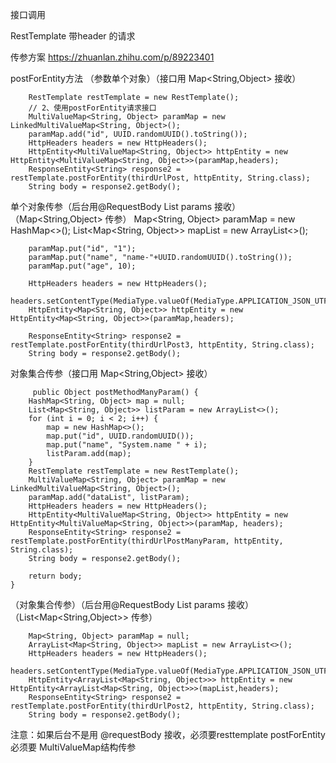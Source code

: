 接口调用

RestTemplate  带header 的请求

传参方案 https://zhuanlan.zhihu.com/p/89223401

postForEntity方法
（参数单个对象）（接口用 Map<String,Object> 接收）

        RestTemplate restTemplate = new RestTemplate();
        // 2、使用postForEntity请求接口
        MultiValueMap<String, Object> paramMap = new LinkedMultiValueMap<String, Object>();
        paramMap.add("id", UUID.randomUUID().toString());
        HttpHeaders headers = new HttpHeaders();
        HttpEntity<MultiValueMap<String, Object>> httpEntity = new HttpEntity<MultiValueMap<String, Object>>(paramMap,headers);
        ResponseEntity<String> response2 = restTemplate.postForEntity(thirdUrlPost, httpEntity, String.class);
        String body = response2.getBody();
        
        
 单个对象传参（后台用@RequestBody List<ThirdInfo> params 接收） （Map<String,Object> 传参）
        Map<String, Object> paramMap = new HashMap<>();
        List<Map<String, Object>> mapList = new ArrayList<>();

        paramMap.put("id", "1");
        paramMap.put("name", "name-"+UUID.randomUUID().toString());
        paramMap.put("age", 10);

        HttpHeaders headers = new HttpHeaders();
        headers.setContentType(MediaType.valueOf(MediaType.APPLICATION_JSON_UTF8_VALUE));
        HttpEntity<Map<String, Object>> httpEntity = new HttpEntity<Map<String, Object>>(paramMap,headers);

        ResponseEntity<String> response2 = restTemplate.postForEntity(thirdUrlPost3, httpEntity, String.class);
        String body = response2.getBody();
        
 对象集合传参（接口用 Map<String,Object> 接收）
         
         public Object postMethodManyParam() {
        HashMap<String, Object> map = null;
        List<Map<String, Object>> listParam = new ArrayList<>();
        for (int i = 0; i < 2; i++) {
            map = new HashMap<>();
            map.put("id", UUID.randomUUID());
            map.put("name", "System.name " + i);
            listParam.add(map);
        }
        RestTemplate restTemplate = new RestTemplate();
        MultiValueMap<String, Object> paramMap = new LinkedMultiValueMap<String, Object>();
        paramMap.add("dataList", listParam);
        HttpHeaders headers = new HttpHeaders();
        HttpEntity<MultiValueMap<String, Object>> httpEntity = new HttpEntity<MultiValueMap<String, Object>>(paramMap, headers);
        ResponseEntity<String> response2 = restTemplate.postForEntity(thirdUrlPostManyParam, httpEntity, String.class);
        String body = response2.getBody();

        return body;
    }

（对象集合传参）（后台用@RequestBody List<ThirdInfo> params 接收）（List<Map<String,Object>> 传参）
        
        Map<String, Object> paramMap = null;
        ArrayList<Map<String, Object>> mapList = new ArrayList<>();
        HttpHeaders headers = new HttpHeaders();
        headers.setContentType(MediaType.valueOf(MediaType.APPLICATION_JSON_UTF8_VALUE));
        HttpEntity<ArrayList<Map<String, Object>>> httpEntity = new HttpEntity<ArrayList<Map<String, Object>>>(mapList,headers);
        ResponseEntity<String> response2 = restTemplate.postForEntity(thirdUrlPost2, httpEntity, String.class);
        String body = response2.getBody();
        
注意：如果后台不是用 @requestBody 接收，必须要resttemplate postForEntity 必须要 MultiValueMap结构传参
